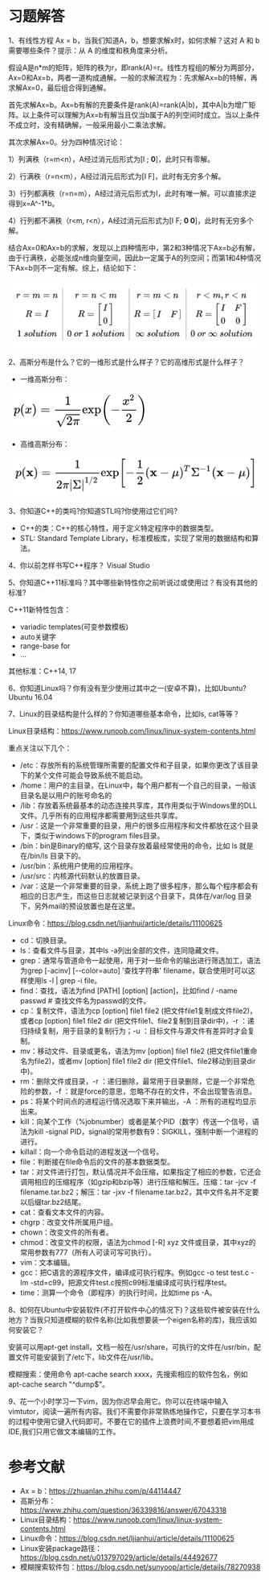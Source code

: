 # 习题解答

1、有线性方程 Ax = b，当我们知道A，b，想要求解x时，如何求解？这对 A 和 b 需要哪些条件？提示：从 A 的维度和秩角度来分析。

假设A是n*m的矩阵，矩阵的秩为r，即rank(A)=r。线性方程组的解分为两部分，Ax=0和Ax=b，两者一道构成通解。一般的求解流程为：先求解Ax=b的特解，再求解Ax=0，最后组合得到通解。

首先求解Ax=b。Ax=b有解的充要条件是rank(A)=rank(A|b)，其中A|b为增广矩阵。以上条件可以理解为Ax=b有解当且仅当b属于A的列空间时成立。当以上条件不成立时，没有精确解，一般采用最小二乘法求解。

其次求解Ax=0。分为四种情况讨论：

1）列满秩（r=m<n），A经过消元后形式为[I ; **0**]，此时只有零解。

2）行满秩（r=n<m），A经过消元后形式为[I F]，此时有无穷多个解。

3）行列都满秩（r=n=m），A经过消元后形式为I，此时有唯一解。可以直接求逆得到x=A^-1*b。

4）行列都不满秩（r<m, r<n），A经过消元后形式为[I F; **0 0**]，此时有无穷多个解。

结合Ax=0和Ax=b的求解，发现以上四种情形中，第2和3种情况下Ax=b必有解，由于行满秩，必能张成n维向量空间，因此b一定属于A的列空间；而第1和4种情况下Ax=b则不一定有解。综上，结论如下：

![](image/Ax=b.png)


2、高斯分布是什么？它的一维形式是什么样子？它的高维形式是什么样子？

- 一维高斯分布：

![](image/1d_gauss.png)

- 高维高斯分布：

![](image/high_d_gauss.png)

3、你知道C++的类吗?你知道STL吗?你使用过它们吗?

- C++的类：C++的核心特性，用于定义特定程序中的数据类型。
- STL: Standard Template Library，标准模板库，实现了常用的数据结构和算法。

4、你以前怎样书写C++程序？
Visual Studio

5、你知道C++11标准吗？其中哪些新特性你之前听说过或使用过？有没有其他的标准?

C++11新特性包含：

- variadic templates(可变参数模板)
- auto关键字
- range-base for
- ...

其他标准：C++14, 17

6、你知道Linux吗？你有没有至少使用过其中之一(安卓不算)，比如Ubuntu? 
Ubuntu 16.04

7、Linux的目录结构是什么样的？你知道哪些基本命令，比如ls, cat等等？

Linux目录结构：https://www.runoob.com/linux/linux-system-contents.html

重点关注以下几个：

- /etc：存放所有的系统管理所需要的配置文件和子目录，如果你更改了该目录下的某个文件可能会导致系统不能启动。
- /home：用户的主目录，在Linux中，每个用户都有一个自己的目录，一般该目录名是以用户的账号命名的
- /lib：存放着系统最基本的动态连接共享库，其作用类似于Windows里的DLL文件。几乎所有的应用程序都需要用到这些共享库。
- /usr：这是一个非常重要的目录，用户的很多应用程序和文件都放在这个目录下，类似于windows下的program files目录。
- /bin：bin是Binary的缩写, 这个目录存放着最经常使用的命令，比如 ls 就是在/bin/ls 目录下的。
- /usr/bin：系统用户使用的应用程序。
- /usr/src：内核源代码默认的放置目录。
- /var：这是一个非常重要的目录，系统上跑了很多程序，那么每个程序都会有相应的日志产生，而这些日志就被记录到这个目录下，具体在/var/log 目录下，另外mail的预设放置也是在这里。

Linux命令：https://blog.csdn.net/ljianhui/article/details/11100625

- cd：切换目录。
- ls：查看文件与目录，其中ls -a列出全部的文件，连同隐藏文件。
- grep：通常与管道命令一起使用，用于对一些命令的输出进行筛选加工，语法为grep [-acinv] [--color=auto] '查找字符串' filename，联合使用时可以这样使用ls -l | grep -i file。
- find：查找，语法为find [PATH] [option] [action]，比如find / -name passwd # 查找文件名为passwd的文件。
- cp：复制文件，语法为cp [option] file1 file2 (把文件file1复制成文件file2)，或者cp [option] file1 file2 dir (把文件file1、file2复制到目录dir中)，-r ：递归持续复制，用于目录的复制行为；-u ：目标文件与源文件有差异时才会复制。
- mv：移动文件、目录或更名，语法为mv [option] file1 file2 (把文件file1重命名为file2)，或者mv [option] file1 file2 dir (把文件file1、file2移动到目录dir中)。
- rm：删除文件或目录，-r ：递归删除，最常用于目录删除，它是一个非常危险的参数，-f ：就是force的意思，忽略不存在的文件，不会出现警告消息。
- ps：将某个时间点的进程运行情况选取下来并输出，-A ：所有的进程均显示出来。
- kill：向某个工作（%jobnumber）或者是某个PID（数字）传送一个信号，语法为kill -signal PID，signal的常用参数有9：SIGKILL，强制中断一个进程的进行。
- killall：向一个命令启动的进程发送一个信号。
- file：判断接在file命令后的文件的基本数据类型。
- tar：对文件进行打包，默认情况并不会压缩，如果指定了相应的参数，它还会调用相应的压缩程序（如gzip和bzip等）进行压缩和解压。压缩：tar -jcv -f filename.tar.bz2；解压：tar -jxv -f filename.tar.bz2，其中文件名并不定要以后缀tar.bz2结尾。
- cat：查看文本文件的内容。
- chgrp：改变文件所属用户组。
- chown：改变文件的所有者。
- chmod：改变文件的权限，语法为chmod [-R] xyz 文件或目录，其中xyz的常用参数有777（所有人可读可写可执行）。
- vim：文本编辑。
- gcc：把C语言的源程序文件，编译成可执行程序。例如gcc -o test test.c -lm -std=c99，把源文件test.c按照c99标准编译成可执行程序test。
- time：测算一个命令（即程序）的执行时间，比如time ps -A。

8、如何在Ubuntu中安装软件(不打开软件中心的情况下)？这些软件被安装在什么地方？当我只知道模糊的软件名称(比如我想要装一个eigen名称的库)，我应该如何安装它？

安装可以用apt-get install，文档一般在/usr/share，可执行的文件在/usr/bin，配置文件可能安装到了/etc下，lib文件在/usr/lib。

模糊搜索：使用命令 apt-cache search xxxx，先搜索相应的软件包名，例如apt-cache search "^dump$"。

9、花一个小时学习一下vim，因为你迟早会用它。你可以在终端中输入vimtutor，阅读一遍所有内容。我们不需要你非常熟练地操作它，只要在学习本书的过程中使用它键入代码即可。不要在它的插件上浪费时间,不要想着把vim用成IDE,我们只用它做文本编辑的工作。





# 参考文献

- Ax = b：https://zhuanlan.zhihu.com/p/44114447
- 高斯分布：https://www.zhihu.com/question/36339816/answer/67043318
- Linux目录结构：https://www.runoob.com/linux/linux-system-contents.html
- Linux命令：https://blog.csdn.net/ljianhui/article/details/11100625
- Linux安装package路径：https://blog.csdn.net/u013797029/article/details/44492677
- 模糊搜索软件包：https://blog.csdn.net/sunyoop/article/details/78270938